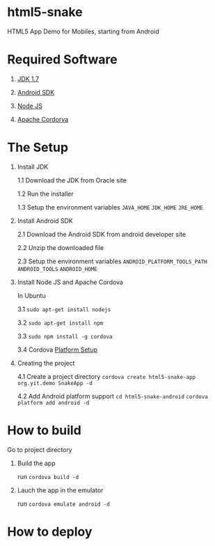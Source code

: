 html5-snake
===========

HTML5 App Demo for Mobiles, starting from Android


Required Software
=================

1. [JDK 1.7](http://www.oracle.com/technetwork/java/javase/downloads/index.html)

2. [Android SDK](http://developer.android.com/sdk/index.html)

3. [Node JS](http://nodejs.org/)

4. [Apache Cordorva](http://cordova.apache.org) 

The Setup
=========

1. Install JDK
  
   1.1 Download the JDK from Oracle site

   1.2 Run the installer

   1.3 Setup the environment variables
       `JAVA_HOME`
       `JDK_HOME`
       `JRE_HOME` 

2. Install Android SDK

   2.1 Download the Android SDK from android developer site

   2.2 Unzip the downloaded file

   2.3 Setup the environment variables
       `ANDROID_PLATFORM_TOOLS_PATH`
       `ANDROID_TOOLS`
       `ANDROID_HOME`
  
   
3. Install Node JS and Apache Cordova 


   In Ubuntu

   3.1 `sudo apt-get install nodejs`

   3.2 `sudo apt-get install npm`

   3.3 `sudo npm install -g cordova`

   3.4 Cordova [Platform Setup](http://cordova.apache.org/docs/en/3.0.0/guide_platforms_index.md.html#Platform%20Guides)


4. Creating the project
   
   4.1 Create a project directory
       `cordova create html5-snake-app org.yit.demo SnakeApp -d`
       
   4.2 Add Android platform support
       `cd html5-snake-android`
       `cordova platform add android -d`

How to build
============
   
Go to project directory

1. Build the app

   run `cordova build -d`

2. Lauch the app in the emulator

   run `cordova emulate android -d`



How to deploy
============= 



